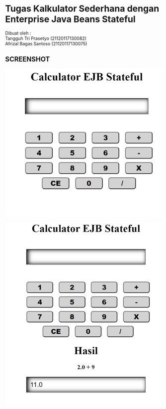 # Tugas Kalkulator Sederhana dengan Enterprise Java Beans Stateful
Dibuat oleh :</br>
Tangguh Tri Prasetyo (21120117130082)</br>
Afrizal Bagas Santoso (21120117130075)</br>

## SCREENSHOT
![Alt text](/screenshot1.PNG?raw=true "EJB")

![Alt text](/screenshot2.PNG?raw=true "EJB")
